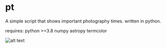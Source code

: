 # pt
A simple script that shows important photography times. written in python.

requires:
python >=3.8
numpy
astropy
termcolor

![alt text](https://github.com/thejevans/pt/blob/main/screenshot.png)
